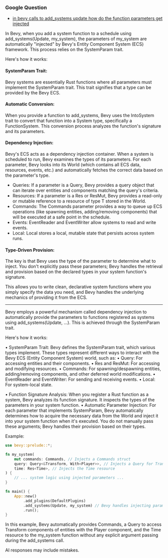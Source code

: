 

### Google Question

- [in bevy calls to add_systems update how do the function parameters get injected](https://www.google.com/search?q=in+bevy+calls+to+add_systems+Update+how+do+the+function+parameters+get+injected&rlz=1C5OZZY_enUS1141US1141&oq=in+bevy+calls+to+add_systems+Update+how+do+the+function+parameters+get+injected+&gs_lcrp=EgZjaHJvbWUyBggAEEUYOdIBCTM2ODg2ajBqN6gCALACAA&sourceid=chrome&ie=UTF-8)

In Bevy, when you add a system function to a schedule using add_systems(Update, my_system), the parameters of my_system are automatically "injected" by Bevy's Entity Component System (ECS) framework. This process relies on the SystemParam trait.

Here's how it works:

#### SystemParam Trait:

Bevy systems are essentially Rust functions where all parameters must implement the SystemParam trait. This trait signifies that a type can be provided by the Bevy ECS.

#### Automatic Conversion:

When you provide a function to add_systems, Bevy uses the IntoSystem trait to convert that function into a System type, specifically a FunctionSystem. This conversion process analyzes the function's signature and its parameters.

#### Dependency Injection:

Bevy's ECS acts as a dependency injection container. When a system is scheduled to run, Bevy examines the types of its parameters. For each parameter, Bevy looks into its World (which contains all ECS data, resources, events, etc.) and automatically fetches the correct data based on the parameter's type.

- Queries: If a parameter is a Query, Bevy provides a query object that can iterate over entities and components matching the query's criteria.
- Resources: If a parameter is a Res<T> or ResMut<T>, Bevy provides a read-only or mutable reference to a resource of type T stored in the World.
- Commands: The Commands parameter provides a way to queue up ECS operations (like spawning entities, adding/removing components) that will be executed at a safe point in the schedule.
- Events: EventReader<T> and EventWriter<T> allow systems to read and write events.
- Local: Local<T> stores a local, mutable state that persists across system runs.

#### Type-Driven Provision:

The key is that Bevy uses the type of the parameter to determine what to inject. You don't explicitly pass these parameters; Bevy handles the retrieval and provision based on the declared types in your system function's signature.

This allows you to write clean, declarative system functions where you simply specify the data you need, and Bevy handles the underlying mechanics of providing it from the ECS.

---

Bevy employs a powerful mechanism called dependency injection to automatically provide the parameters to functions registered as systems using add_systems(Update, ...). This is achieved through the SystemParam trait.

Here's how it works:

• SystemParam Trait: Bevy defines the SystemParam trait, which various types implement. These types represent different ways to interact with the Bevy ECS (Entity Component System) world, such as:
	• Query: For accessing entities and their components.
	• Res and ResMut: For accessing and modifying resources.
	• Commands: For spawning/despawning entities, adding/removing components, and other deferred world modifications.
	• EventReader and EventWriter: For sending and receiving events.
	• Local: For system-local state.

• Function Signature Analysis: When you register a Rust function as a system, Bevy analyzes its function signature. It inspects the types of the parameters in your system function.
• Automatic Parameter Injection: For each parameter that implements SystemParam, Bevy automatically determines how to acquire the necessary data from the World and inject it into your system function when it's executed. You do not manually pass these arguments; Bevy handles their provision based on their types.

Example:
```rust
use bevy::prelude::*;

fn my_system(
    mut commands: Commands, // Injects a Commands struct
    query: Query<&Transform, With<Player>>, // Injects a Query for Transforms of Player entities
    time: Res<Time>, // Injects the Time resource
) {
    // ... system logic using injected parameters ...
}

fn main() {
    App::new()
        .add_plugins(DefaultPlugins)
        .add_systems(Update, my_system) // Bevy handles injecting parameters for my_system
        .run();
}
```

In this example, Bevy automatically provides Commands, a Query to access Transform components of entities with the Player component, and the Time resource to the my_system function without any explicit argument passing during the add_systems call.

AI responses may include mistakes.
